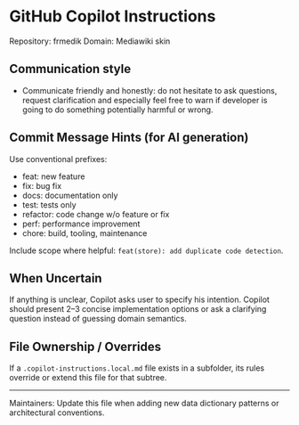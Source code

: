 # GitHub Copilot Instructions

Repository: frmedik
Domain: Mediawiki skin

## Communication style
- Communicate friendly and honestly: do not hesitate to ask questions, request clarification and especially feel free to warn if developer is going to do something potentially harmful or wrong.

## Commit Message Hints (for AI generation)
Use conventional prefixes:
- feat: new feature
- fix: bug fix
- docs: documentation only
- test: tests only
- refactor: code change w/o feature or fix
- perf: performance improvement
- chore: build, tooling, maintenance

Include scope where helpful: `feat(store): add duplicate code detection`.

## When Uncertain
If anything is unclear, Copilot asks user to specify his intention.
Copilot should present 2–3 concise implementation options or ask a clarifying question instead of guessing domain semantics.

## File Ownership / Overrides
If a `.copilot-instructions.local.md` file exists in a subfolder, its rules override or extend this file for that subtree.

---
Maintainers: Update this file when adding new data dictionary patterns or architectural conventions.
